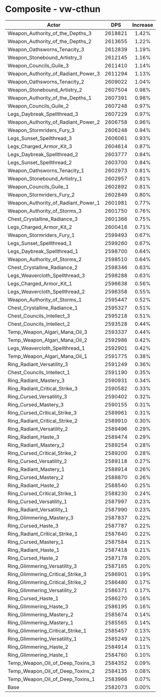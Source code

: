 # Composite - vw-cthun
| Actor | DPS | Increase |
|---|:---:|:---:|
|Weapon_Authority_of_the_Depths_3|2618821|1.42%|
|Weapon_Authority_of_the_Depths_2|2613655|1.22%|
|Weapon_Oathsworns_Tenacity_3|2612839|1.19%|
|Weapon_Stonebound_Artistry_3|2612145|1.16%|
|Weapon_Councils_Guile_3|2611410|1.14%|
|Weapon_Authority_of_Radiant_Power_3|2611294|1.13%|
|Weapon_Oathsworns_Tenacity_2|2609022|1.04%|
|Weapon_Stonebound_Artistry_2|2607504|0.98%|
|Weapon_Authority_of_the_Depths_1|2607391|0.98%|
|Weapon_Councils_Guile_2|2607248|0.97%|
|Legs_Daybreak_Spellthread_3|2607229|0.97%|
|Weapon_Authority_of_Radiant_Power_2|2606758|0.96%|
|Weapon_Stormriders_Fury_3|2606248|0.94%|
|Legs_Sunset_Spellthread_3|2606061|0.93%|
|Legs_Charged_Armor_Kit_3|2604614|0.87%|
|Legs_Daybreak_Spellthread_2|2603777|0.84%|
|Legs_Sunset_Spellthread_2|2603700|0.84%|
|Weapon_Oathsworns_Tenacity_1|2602973|0.81%|
|Weapon_Stonebound_Artistry_1|2602957|0.81%|
|Weapon_Councils_Guile_1|2602892|0.81%|
|Weapon_Stormriders_Fury_2|2602849|0.80%|
|Weapon_Authority_of_Radiant_Power_1|2601981|0.77%|
|Weapon_Authority_of_Storms_3|2601750|0.76%|
|Chest_Crystalline_Radiance_3|2601366|0.75%|
|Legs_Charged_Armor_Kit_2|2600416|0.71%|
|Weapon_Stormriders_Fury_1|2599493|0.67%|
|Legs_Sunset_Spellthread_1|2599260|0.67%|
|Legs_Daybreak_Spellthread_1|2598700|0.64%|
|Weapon_Authority_of_Storms_2|2598510|0.64%|
|Chest_Crystalline_Radiance_2|2598346|0.63%|
|Legs_Weavercloth_Spellthread_3|2598288|0.63%|
|Legs_Charged_Armor_Kit_1|2596638|0.56%|
|Legs_Weavercloth_Spellthread_2|2596358|0.55%|
|Weapon_Authority_of_Storms_1|2595447|0.52%|
|Chest_Crystalline_Radiance_1|2595327|0.51%|
|Chest_Councils_Intellect_3|2595218|0.51%|
|Chest_Councils_Intellect_2|2593528|0.44%|
|Temp_Weapon_Algari_Mana_Oil_3|2593337|0.44%|
|Temp_Weapon_Algari_Mana_Oil_2|2592986|0.42%|
|Legs_Weavercloth_Spellthread_1|2592901|0.42%|
|Temp_Weapon_Algari_Mana_Oil_1|2591775|0.38%|
|Ring_Radiant_Versatility_3|2591249|0.36%|
|Chest_Councils_Intellect_1|2591190|0.35%|
|Ring_Radiant_Mastery_3|2590931|0.34%|
|Ring_Radiant_Critical_Strike_3|2590582|0.33%|
|Ring_Cursed_Versatility_3|2590402|0.32%|
|Ring_Cursed_Mastery_3|2590155|0.31%|
|Ring_Cursed_Critical_Strike_3|2589961|0.31%|
|Ring_Radiant_Critical_Strike_2|2589910|0.30%|
|Ring_Radiant_Versatility_2|2589496|0.29%|
|Ring_Radiant_Haste_3|2589474|0.29%|
|Ring_Radiant_Mastery_2|2589254|0.28%|
|Ring_Cursed_Critical_Strike_2|2589200|0.28%|
|Ring_Cursed_Versatility_2|2589118|0.27%|
|Ring_Radiant_Mastery_1|2588914|0.26%|
|Ring_Cursed_Mastery_2|2588870|0.26%|
|Ring_Radiant_Haste_2|2588540|0.25%|
|Ring_Cursed_Critical_Strike_1|2588230|0.24%|
|Ring_Cursed_Versatility_1|2587997|0.23%|
|Ring_Radiant_Versatility_1|2587990|0.23%|
|Ring_Glimmering_Mastery_3|2587837|0.22%|
|Ring_Cursed_Haste_3|2587787|0.22%|
|Ring_Radiant_Critical_Strike_1|2587640|0.22%|
|Ring_Cursed_Mastery_1|2587584|0.21%|
|Ring_Radiant_Haste_1|2587418|0.21%|
|Ring_Cursed_Haste_2|2587178|0.20%|
|Ring_Glimmering_Versatility_3|2587165|0.20%|
|Ring_Glimmering_Critical_Strike_3|2586901|0.19%|
|Ring_Glimmering_Critical_Strike_2|2586480|0.17%|
|Ring_Glimmering_Versatility_2|2586371|0.17%|
|Ring_Cursed_Haste_1|2586270|0.16%|
|Ring_Glimmering_Haste_3|2586195|0.16%|
|Ring_Glimmering_Mastery_2|2585674|0.14%|
|Ring_Glimmering_Mastery_1|2585565|0.14%|
|Ring_Glimmering_Critical_Strike_1|2585457|0.13%|
|Ring_Glimmering_Versatility_1|2585249|0.12%|
|Ring_Glimmering_Haste_2|2584914|0.11%|
|Ring_Glimmering_Haste_1|2584760|0.10%|
|Temp_Weapon_Oil_of_Deep_Toxins_3|2584352|0.09%|
|Temp_Weapon_Oil_of_Deep_Toxins_2|2584135|0.08%|
|Temp_Weapon_Oil_of_Deep_Toxins_1|2583966|0.07%|
|Base|2582073|0.00%|

